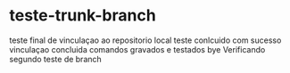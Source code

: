 # teste-trunk-branch
teste final de vinculaçao ao repositorio local
teste conlcuido com sucesso
vinculaçao concluida
comandos gravados e testados
bye
Verificando segundo teste de branch